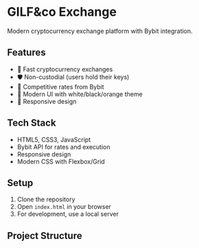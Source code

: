 # GILF&co Exchange

Modern cryptocurrency exchange platform with Bybit integration.

## Features

- 🚀 Fast cryptocurrency exchanges
- 🛡️ Non-custodial (users hold their keys)
- 💸 Competitive rates from Bybit
- 🎨 Modern UI with white/black/orange theme
- 📱 Responsive design

## Tech Stack

- HTML5, CSS3, JavaScript
- Bybit API for rates and execution
- Responsive design
- Modern CSS with Flexbox/Grid

## Setup

1. Clone the repository
2. Open `index.html` in your browser
3. For development, use a local server

## Project Structure
